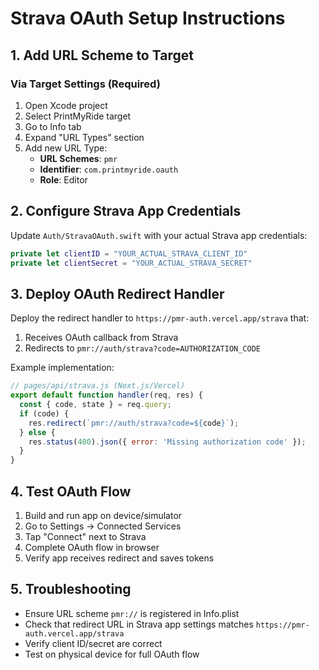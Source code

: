 # Strava OAuth Setup Instructions

## 1. Add URL Scheme to Target

### Via Target Settings (Required)
1. Open Xcode project
2. Select PrintMyRide target
3. Go to Info tab
4. Expand "URL Types" section
5. Add new URL Type:
   - **URL Schemes**: `pmr`
   - **Identifier**: `com.printmyride.oauth`
   - **Role**: Editor

## 2. Configure Strava App Credentials

Update `Auth/StravaOAuth.swift` with your actual Strava app credentials:

```swift
private let clientID = "YOUR_ACTUAL_STRAVA_CLIENT_ID"
private let clientSecret = "YOUR_ACTUAL_STRAVA_SECRET"
```

## 3. Deploy OAuth Redirect Handler

Deploy the redirect handler to `https://pmr-auth.vercel.app/strava` that:
1. Receives OAuth callback from Strava
2. Redirects to `pmr://auth/strava?code=AUTHORIZATION_CODE`

Example implementation:
```javascript
// pages/api/strava.js (Next.js/Vercel)
export default function handler(req, res) {
  const { code, state } = req.query;
  if (code) {
    res.redirect(`pmr://auth/strava?code=${code}`);
  } else {
    res.status(400).json({ error: 'Missing authorization code' });
  }
}
```

## 4. Test OAuth Flow

1. Build and run app on device/simulator
2. Go to Settings → Connected Services
3. Tap "Connect" next to Strava
4. Complete OAuth flow in browser
5. Verify app receives redirect and saves tokens

## 5. Troubleshooting

- Ensure URL scheme `pmr://` is registered in Info.plist
- Check that redirect URL in Strava app settings matches `https://pmr-auth.vercel.app/strava`
- Verify client ID/secret are correct
- Test on physical device for full OAuth flow